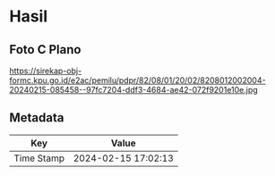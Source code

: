 # Hasil

## Foto C Plano

https://sirekap-obj-formc.kpu.go.id/e2ac/pemilu/pdpr/82/08/01/20/02/8208012002004-20240215-085458--97fc7204-ddf3-4684-ae42-072f9201e10e.jpg


## Metadata

| Key        | Value               |
| ---------- | ------------------- |
| Time Stamp | 2024-02-15 17:02:13 |




